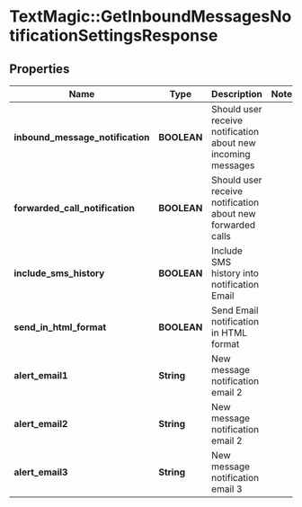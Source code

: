 # TextMagic::GetInboundMessagesNotificationSettingsResponse

## Properties
Name | Type | Description | Notes
------------ | ------------- | ------------- | -------------
**inbound_message_notification** | **BOOLEAN** | Should user receive notification about new incoming messages | 
**forwarded_call_notification** | **BOOLEAN** | Should user receive notification about new forwarded calls | 
**include_sms_history** | **BOOLEAN** | Include SMS history into notification Email | 
**send_in_html_format** | **BOOLEAN** | Send Email notification in HTML format | 
**alert_email1** | **String** | New message notification email 2 | 
**alert_email2** | **String** | New message notification email 2 | 
**alert_email3** | **String** | New message notification email 3 | 


